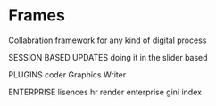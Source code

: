 # Frames
Collabration framework for any kind of digital process


SESSION BASED UPDATES
doing it in the slider based 

PLUGINS
coder
Graphics
Writer

ENTERPRISE
lisences
hr
render enterprise
gini index
